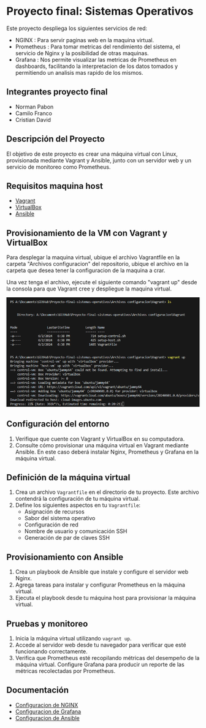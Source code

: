 # Proyecto final: Sistemas Operativos

Este proyecto despliega los siguientes servicios de red:

- NGINX : Para servir paginas web en la maquina virtual.
- Prometheus : Para tomar metricas del rendimiento del sistema, el servicio de Nginx y la posibilidad
de otras maquinas.
- Grafana : Nos permite visualizar las metricas de Prometheus en dashboards, facilitando la interpretacion
de los datos tomados y permitiendo un analisis mas rapido de los mismos.


## Integrantes proyecto final

- Norman Pabon 
- Camilo Franco
- Cristian David  

## Descripción del Proyecto

El objetivo de este proyecto es crear una máquina virtual con Linux, provisionada mediante Vagrant y Ansible, junto con un servidor web y un servicio de monitoreo como Prometheus.

## Requisitos maquina host

- [Vagrant](https://www.vagrantup.com/)
- [VirtualBox](https://www.virtualbox.org/)
- [Ansible](https://www.ansible.com/)

## Provisionamiento de la VM con Vagrant y VirtualBox

Para desplegar la maquina virtual, ubique el archivo Vagrantfile en la carpeta "Archivos configuracion" del repositorio, ubique el archivo
en la carpeta que desea tener la configuracion de la maquina a crar. 

Una vez tenga el archivo, ejecute el siguiente comando "vagrant up" desde la consola para que Vagrant cree y despliegue la maquina virtual.

![imagenVagrantUp](https://raw.githubusercontent.com/Aleksei324/Proyecto-final-sistemas-operativos/main/Documentacion/media/capturaVagrantup.png)


## Configuración del entorno

1. Verifique que cuente con Vagrant y VirtualBox en su computadora.
2. Consulte cómo provisionar una máquina virtual en Vagrant mediante Ansible. En este caso deberá instalar Nginx, Prometheus y Grafana en la máquina virtual.

## Definición de la máquina virtual

1. Crea un archivo `Vagrantfile` en el directorio de tu proyecto. Este archivo contendrá la configuración de tu máquina virtual.
2. Define los siguientes aspectos en tu `Vagrantfile`:
    - Asignación de recursos
    - Sabor del sistema operativo
    - Configuración de red
    - Nombre de usuario y comunicación SSH
    - Generación de par de claves SSH

## Provisionamiento con Ansible

1. Crea un playbook de Ansible que instale y configure el servidor web Nginx.
2. Agrega tareas para instalar y configurar Prometheus en la máquina virtual.
3. Ejecuta el playbook desde tu máquina host para provisionar la máquina virtual.

## Pruebas y monitoreo

1. Inicia la máquina virtual utilizando `vagrant up`.
2. Accede al servidor web desde tu navegador para verificar que esté funcionando correctamente.
3. Verifica que Prometheus esté recopilando métricas del desempeño de la máquina virtual. Configure Grafana para producir un reporte de las métricas recolectadas por Prometheus.

## Documentación

- [Configuracion de NGINX](https://github.com/Aleksei324/Proyecto-final-sistemas-operativos/blob/main/Documentacion/Configuracion%20Nginx.md)
- [Configuracion de Grafana](https://github.com/Aleksei324/Proyecto-final-sistemas-operativos/blob/main/Documentacion/Configuracion%20Ansible.md)
- [Configuracion de Ansible](https://github.com/Aleksei324/Proyecto-final-sistemas-operativos/blob/main/Documentacion/Configuracion%20Ansible.md)
